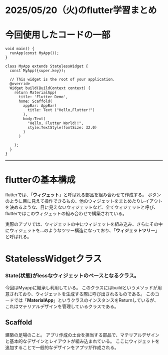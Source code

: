 # 2025/05/20（火)のflutter学習まとめ

# 今回使用したコードの一部
```
void main() {
  runApp(const MyApp());
}

class MyApp extends StatelessWidget {
  const MyApp({super.key});

  // This widget is the root of your application.
  @override
  Widget build(BuildContext context) {
    return MaterialApp(
      title: 'Flutter Demo',
      home: Scaffold(
        appBar: AppBar(
          title: Text ("Hello,Flutter!")
        ),
        body:Text(
          "Hello, Flutter World!!",
          style:TextStyle(fontSize: 32.0)
        )
      )
      
    );
  }
}
```

***

# flutterの基本構成

flutterでは、「**ウィジェット**」と呼ばれる部品を組み合わせて作成する。
ボタンのように目に見えて操作できるもの、他のウィジェットをまとめたりレイアウトを決めるような、目に見えないウィジェットなど、全てウィジェットと呼び、flutterではこのウィジェットの組み合わせで構築されている。

実際のアプリでは、ウィジェットの中にウィジェットを組み込み、さらにその中にウィジェットを...のようなツリー構造になっており、「**ウィジェットツリー**」と呼ばれる。


# StatelessWidgetクラス

### State(状態)がlessなウィジェットのベースとなるクラス。

今回はMyappに継承し利用している。
このクラスにはbuildというメソッドが用意されており、ウィジェットを生成する際に呼び出されるものである。
このコードでは「**MaterialApp**」というクラスのインスタンスをReturnしているが、これはマテリアルデザインを管理しているクラスである。


## Scaffold

建築の足場のこと。
アプリ作成の土台を担当する部品で、マテリアルデザインと基本的なデザインとレイアウトが組み込まれている。
ここにウィジェットを追加することで一般的なデザインをアプリが作成される。